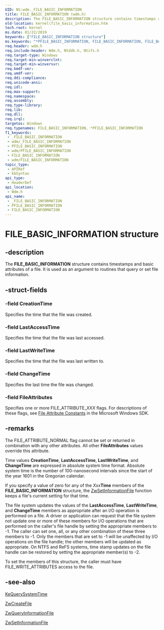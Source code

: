 ```yaml
---
UID: NS:wdm._FILE_BASIC_INFORMATION
title: FILE_BASIC_INFORMATION (wdm.h)
description: The FILE_BASIC_INFORMATION structure contains timestamps and basic attributes of a file. It is used as an argument to routines that query or set file information.
old-location: kernel\file_basic_information.htm
tech.root: kernel
ms.date: 01/22/2019
keywords: ["FILE_BASIC_INFORMATION structure"]
ms.keywords: "*PFILE_BASIC_INFORMATION, FILE_BASIC_INFORMATION, FILE_BASIC_INFORMATION structure [Kernel-Mode Driver Architecture], PFILE_BASIC_INFORMATION, PFILE_BASIC_INFORMATION structure pointer [Kernel-Mode Driver Architecture], _FILE_BASIC_INFORMATION, kernel.file_basic_information, kstruct_b_3de98e8c-d842-45e9-a9bd-948276ef1b87.xml, wdm/FILE_BASIC_INFORMATION, wdm/PFILE_BASIC_INFORMATION"
req.header: wdm.h
req.include-header: Wdm.h, Ntddk.h, Ntifs.h
req.target-type: Windows
req.target-min-winverclnt: 
req.target-min-winversvr: 
req.kmdf-ver: 
req.umdf-ver: 
req.ddi-compliance: 
req.unicode-ansi: 
req.idl: 
req.max-support: 
req.namespace: 
req.assembly: 
req.type-library: 
req.lib: 
req.dll: 
req.irql: 
targetos: Windows
req.typenames: FILE_BASIC_INFORMATION, *PFILE_BASIC_INFORMATION
f1_keywords:
 - _FILE_BASIC_INFORMATION
 - wdm/_FILE_BASIC_INFORMATION
 - PFILE_BASIC_INFORMATION
 - wdm/PFILE_BASIC_INFORMATION
 - FILE_BASIC_INFORMATION
 - wdm/FILE_BASIC_INFORMATION
topic_type:
 - APIRef
 - kbSyntax
api_type:
 - HeaderDef
api_location:
 - Wdm.h
api_name:
 - _FILE_BASIC_INFORMATION
 - PFILE_BASIC_INFORMATION
 - FILE_BASIC_INFORMATION
---
```


# FILE_BASIC_INFORMATION structure


## -description

The **FILE_BASIC_INFORMATION** structure contains timestamps and basic attributes of a file. It is used as an argument to routines that query or set file information.

## -struct-fields

### -field CreationTime

Specifies the time that the file was created.

### -field LastAccessTime

Specifies the time that the file was last accessed.

### -field LastWriteTime

Specifies the time that the file was last written to.

### -field ChangeTime

Specifies the last time the file was changed.

### -field FileAttributes

Specifies one or more FILE_ATTRIBUTE_*XXX* flags. For descriptions of these flags, see [File Attribute Constants](/windows/win32/fileio/file-attribute-constants) in the Microsoft Windows SDK.

## -remarks

The FILE_ATTRIBUTE_NORMAL flag cannot be set or returned in combination with any other attributes. All other **FileAttributes** values override this attribute.

Time values **CreationTime**, **LastAccessTime**, **LastWriteTime**, and **ChangeTime** are expressed in absolute system time format. Absolute system time is the number of 100-nanosecond intervals since the start of the year 1601 in the Gregorian calendar.

If you specify a value of zero for any of the *Xxx***Time** members of the **FILE_BASIC_INFORMATION** structure, the [ZwSetInformationFile](../ntifs/nf-ntifs-ntsetinformationfile.md) function keeps a file's current setting for that time.

The file system updates the values of the **LastAccessTime**, **LastWriteTime**, and **ChangeTime** members as appropriate after an I/O operation is performed on a file. A driver or application can request that the file system not update one or more of these members for I/O operations that are performed on the caller's file handle by setting the appropriate members to -1. The caller can set one, all, or any other combination of these three members to -1. Only the members that are set to -1 will be unaffected by I/O operations on the file handle; the other members will be updated as appropriate. On NTFS and ReFS systems, time stamp updates on the file handle can be restored by setting the appropriate member(s) to -2.

To set the members of this structure, the caller must have FILE_WRITE_ATTRIBUTES access to the file.

## -see-also

[KeQuerySystemTime](./nf-wdm-kequerysystemtime~r1.md)

[ZwCreateFile](../ntifs/nf-ntifs-ntcreatefile.md)

[ZwQueryInformationFile](../ntifs/nf-ntifs-ntqueryinformationfile.md)

[ZwSetInformationFile](../ntifs/nf-ntifs-ntsetinformationfile.md)

